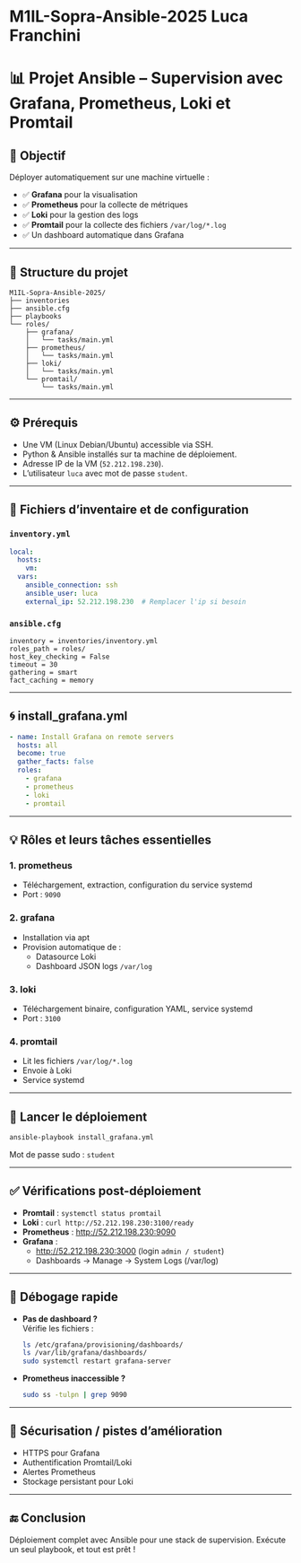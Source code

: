 # M1IL-Sopra-Ansible-2025 Luca Franchini

# 📊 Projet Ansible – Supervision avec Grafana, Prometheus, Loki et Promtail

## 🎯 Objectif

Déployer automatiquement sur une machine virtuelle :
- ✅ **Grafana** pour la visualisation
- ✅ **Prometheus** pour la collecte de métriques
- ✅ **Loki** pour la gestion des logs
- ✅ **Promtail** pour la collecte des fichiers `/var/log/*.log`
- ✅ Un dashboard automatique dans Grafana

---

## 🧩 Structure du projet

```
M1IL‑Sopra‑Ansible‑2025/
├── inventories
├── ansible.cfg
├── playbooks
└── roles/
    ├── grafana/
    │   └── tasks/main.yml
    ├── prometheus/
    │   └── tasks/main.yml
    ├── loki/
    │   └── tasks/main.yml
    └── promtail/
        └── tasks/main.yml
```

---

## ⚙️ Prérequis

- Une VM (Linux Debian/Ubuntu) accessible via SSH.
- Python & Ansible installés sur ta machine de déploiement.
- Adresse IP de la VM (`52.212.198.230`).
- L’utilisateur `luca` avec mot de passe `student`.

---

## 📄 Fichiers d’inventaire et de configuration

### `inventory.yml`

```yaml
local:
  hosts:
    vm:
  vars:
    ansible_connection: ssh
    ansible_user: luca
    external_ip: 52.212.198.230  # Remplacer l'ip si besoin
```

### `ansible.cfg`

```[defaults]
inventory = inventories/inventory.yml
roles_path = roles/
host_key_checking = False
timeout = 30
gathering = smart
fact_caching = memory
```

---

## 🌀 install_grafana.yml

```yaml
- name: Install Grafana on remote servers
  hosts: all
  become: true
  gather_facts: false
  roles:
    - grafana
    - prometheus
    - loki
    - promtail
```

---

## 💡 Rôles et leurs tâches essentielles

### 1. **prometheus**
- Téléchargement, extraction, configuration du service systemd
- Port : `9090`

### 2. **grafana**
- Installation via apt
- Provision automatique de :
  - Datasource Loki
  - Dashboard JSON logs `/var/log`

### 3. **loki**
- Téléchargement binaire, configuration YAML, service systemd
- Port : `3100`

### 4. **promtail**
- Lit les fichiers `/var/log/*.log`
- Envoie à Loki
- Service systemd

---

## 🚀 Lancer le déploiement

```bash
ansible-playbook install_grafana.yml
```

Mot de passe sudo : `student`

---

## ✅ Vérifications post-déploiement

- **Promtail** : `systemctl status promtail`
- **Loki** : `curl http://52.212.198.230:3100/ready`
- **Prometheus** : http://52.212.198.230:9090
- **Grafana** :
  - http://52.212.198.230:3000 (login `admin / student`)
  - Dashboards → Manage → System Logs (/var/log)

---

## 🔄 Débogage rapide

- **Pas de dashboard ?**  
  Vérifie les fichiers :
  ```bash
  ls /etc/grafana/provisioning/dashboards/
  ls /var/lib/grafana/dashboards/
  sudo systemctl restart grafana-server
  ```

- **Prometheus inaccessible ?** 
  ```bash
  sudo ss -tulpn | grep 9090
  ```

---

## 🔐 Sécurisation / pistes d’amélioration

- HTTPS pour Grafana
- Authentification Promtail/Loki
- Alertes Prometheus
- Stockage persistant pour Loki

---

## 🔚 Conclusion

Déploiement complet avec Ansible pour une stack de supervision. Exécute un seul playbook, et tout est prêt !

